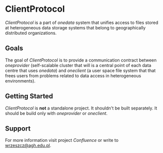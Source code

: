 ClientProtocol
==============

*ClientProtocol* is a part of *onedata* system that unifies access to files stored at heterogeneous data storage systems 
that belong to geographically distributed organizations.

Goals
-----

The goal of *ClientProtocol* is to provide a communication contract between *oneprovider* (self-scalable cluster that
will is a central point of each data centre that uses *onedata*) and *oneclient* (a user space file system that that
frees users from problems related to data access in heterogeneous environments).

Getting Started
---------------

*ClientProtocol* is **not** a standalone project. It shouldn't be built separately. It should be build only with 
*oneprovider* or *oneclient*.

Support
-------
For more information visit project *Confluence* or write to <wrzeszcz@agh.edu.pl>.
